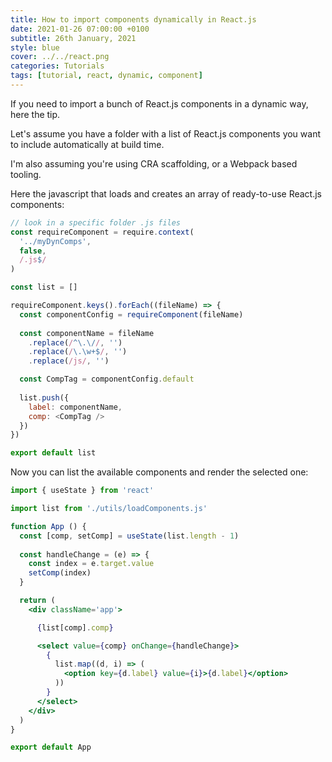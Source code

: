 ```yaml
---
title: How to import components dynamically in React.js
date: 2021-01-26 07:00:00 +0100
subtitle: 26th January, 2021
style: blue
cover: ../../react.png
categories: Tutorials
tags: [tutorial, react, dynamic, component]
---
```


If you need to import a bunch of React.js components in a dynamic way, here the tip.

Let's assume you have a folder with a list of React.js components you want to include automatically at build time.

I'm also assuming you're using CRA scaffolding, or a Webpack based tooling.

Here the javascript that loads and creates an array of ready-to-use React.js components:

```js
// look in a specific folder .js files
const requireComponent = require.context(
  '../myDynComps',
  false,
  /.js$/
)

const list = []

requireComponent.keys().forEach((fileName) => {
  const componentConfig = requireComponent(fileName)
  
  const componentName = fileName
    .replace(/^\.\//, '')
    .replace(/\.\w+$/, '')
    .replace(/js/, '')

  const CompTag = componentConfig.default
  
  list.push({
    label: componentName,
    comp: <CompTag />
  })
})

export default list
```

Now you can list the available components and render the selected one:

```jsx
import { useState } from 'react'

import list from './utils/loadComponents.js'

function App () {
  const [comp, setComp] = useState(list.length - 1)
    
  const handleChange = (e) => {
    const index = e.target.value
    setComp(index)
  }

  return (
    <div className='app'>

      {list[comp].comp}

      <select value={comp} onChange={handleChange}>
        {
          list.map((d, i) => (
            <option key={d.label} value={i}>{d.label}</option>
          ))
        }
      </select>
    </div>
  )
}

export default App
```

